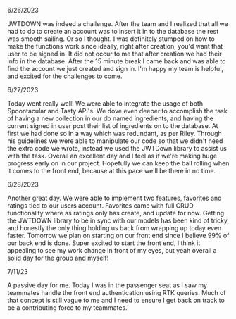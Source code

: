 6/26/2023

JWTDOWN was indeed a challenge. After the team and I realized that all we had to do to create an account was to insert it in to the database the rest was smooth sailing. Or so I thought. I was definitely stumped on how to make the functions work since ideally, right after creation, you'd want that user to be signed in. It did not occur to me that after creation we had their info in the database. After the 15 minute break I came back and was able to find the account we just created and sign in. I'm happy my team is helpful, and excited for the challenges to come.


6/27/2023

Today went really well! We were able to integrate the usage of both Spoontacular and Tasty API's. We dove even deeper to accomplish the task of having a new collection in our db named ingredients, and having the current signed in user post their list of ingredients on to the database. At first we had done so in a way which was redundant, as per Riley. Through his guidelines we were able to manipulate our code so that we didn't need the extra code we wrote, instead we used the JWTDown library to assist us with the task. Overall an excellent day and I feel as if we're making huge progress early on in our project. Hopefully we can keep the ball rolling when it comes to the front end, because at this pace we'll be there in no time.

6/28/2023

Another great day. We were able to implement two features, favorites and ratings tied to our users account. Favorites came with full CRUD functionality where as ratings only has create, and update for now. Getting the JWTDOWN library to be in sync with our models has been kind of tricky, and honestly the only thing holding us back from wrapping up today even faster. Tomorrow we plan on starting on our front end since I believe 99% of our back end is done. Super excited to start the front end, I think it appealing to see my work change in front of my eyes, but yeah overall a solid day for the group and myself!

7/11/23

A passive day for me. Today I was in the passenger seat as I saw my teammates handle the front end authentication using RTK queries. Much of that concept is still vague to me and I need to ensure I get back on track to be a contributing force to my teammates.
